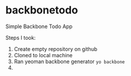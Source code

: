 backbonetodo
============

Simple Backbone Todo App

Steps I took:

1. Create empty repository on github
2. Cloned to local machine
3. Ran yeoman backbone generator `yo backbone`
4. 
